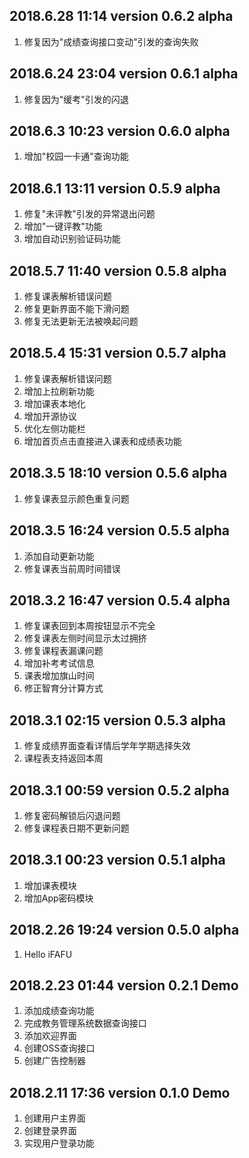 2018.6.28 11:14       version 0.6.2 alpha
------------------------------------------
1. 修复因为"成绩查询接口变动"引发的查询失败

2018.6.24 23:04       version 0.6.1 alpha
------------------------------------------
1. 修复因为"缓考"引发的闪退

2018.6.3 10:23       version 0.6.0 alpha
------------------------------------------
1. 增加"校园一卡通"查询功能

2018.6.1 13:11       version 0.5.9 alpha
------------------------------------------
1. 修复"未评教"引发的异常退出问题
2. 增加"一键评教"功能
3. 增加自动识别验证码功能

2018.5.7 11:40       version 0.5.8 alpha
------------------------------------------
1. 修复课表解析错误问题
2. 修复更新界面不能下滑问题
3. 修复无法更新无法被唤起问题

2018.5.4 15:31       version 0.5.7 alpha
------------------------------------------
1. 修复课表解析错误问题
2. 增加上拉刷新功能
3. 增加课表本地化
4. 增加开源协议
5. 优化左侧功能栏
6. 增加首页点击直接进入课表和成绩表功能

2018.3.5 18:10       version 0.5.6 alpha
------------------------------------------
1. 修复课表显示颜色重复问题

2018.3.5 16:24       version 0.5.5 alpha
------------------------------------------
1. 添加自动更新功能
2. 修复课表当前周时间错误

2018.3.2 16:47       version 0.5.4 alpha
------------------------------------------
1. 修复课表回到本周按钮显示不完全
2. 修复课表左侧时间显示太过拥挤
3. 修复课程表漏课问题
4. 增加补考考试信息
5. 课表增加旗山时间
6. 修正智育分计算方式

2018.3.1 02:15       version 0.5.3 alpha
------------------------------------------
1. 修复成绩界面查看详情后学年学期选择失效
2. 课程表支持返回本周

2018.3.1 00:59       version 0.5.2 alpha
------------------------------------------
1. 修复密码解锁后闪退问题
2. 修复课程表日期不更新问题

2018.3.1 00:23       version 0.5.1 alpha
------------------------------------------
1. 增加课表模块
2. 增加App密码模块

2018.2.26 19:24       version 0.5.0 alpha
------------------------------------------
1. Hello iFAFU


2018.2.23 01:44       version 0.2.1 Demo
------------------------------------------
1. 添加成绩查询功能
2. 完成教务管理系统数据查询接口
3. 添加欢迎界面
4. 创建OSS查询接口
5. 创建广告控制器


2018.2.11 17:36       version 0.1.0 Demo
------------------------------------------
1. 创建用户主界面
2. 创建登录界面
3. 实现用户登录功能
